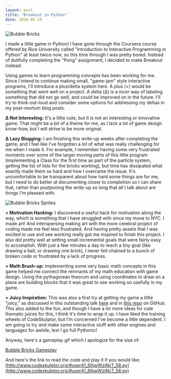```yaml
---
layout: post
title: "Breakout in Python"
date: 2016-05-19
---
```


![Bubble Bricks](https://raw.githubusercontent.com/katieamazing/breakout/master/writeup/bb_1467260308.55.jpg)

I made a little game in Python! I have gone through the Coursera course offered by Rice University called "Introduction to Interactive Programming in Python" at least twice now, so this time through I was pretty bored. Instead of dutifully completing the "Pong" assignment, I decided to make Breakout instead.

Using games to learn programming concepts has been working for me. Since I intend to continue making small, "game-jam" style interactive programs, I'll introduce a plus/delta system here. A plus (+) would be something that went well on a project. A delta (Δ) is a nicer way of labeling something that did not go well, and could be improved on in the future. I'll try to think-out-loud and consider some options for addressing my deltas in my post-mortum blog posts.

**Δ Not Interesting:** It's a little cute, but it is not an interesting or innovative game. That might be a bit of a theme for me, as I lack a lot of game design know-how, but I will strive to be more original.

**Δ Lazy Blogging:** I am finishing this write-up weeks after completing the game, and I feel like I've forgotten a lot of what was really challenging for me when I made it. For example, I remember having some very frustrated moments over some of the larger moving parts of this little program (implementing a Class for the first time as part of the particle system, getting the list of lists for the bricks working), but time has dissipated what exactly made them so hard and how I overcame the issue. It's uncomfortable to be transparent about how hard some things are for me, but I need to do better at documenting closer to completion so I can share that, rather than postponing the write-up so long that all I talk about are things I'm pleased with.

![Bubble Bricks Sprites](https://raw.githubusercontent.com/katieamazing/breakout/master/writeup/breakout_sprites.png)

**+ Motivation Hacking:** I discovered a useful hack for motivation along the way, which is something that I have struggled with since my move to NYC. I made art! And interspersing making art with the more cerebral project of coding made me feel less frustrated. And having pretty assets that I was excited to use and see working really got me inspired to finish this project. I also did pretty well at setting small incremental goals that were fairly easy to accomplish. With just a few minutes a day to reach a tiny goal (like drawing a ball, or drawing one brick), I never felt chained to a bunch of broken code or frustrated by a lack of progress. 

**+ Math Brush-up:** Implementing some very basic math concepts in this game helped me connect the remnants of my math education with game design. Using the pythagorean theorum and using coordinates to draw on a plane are building blocks that it was great to see working so usefully in my game.

**+ Juicy Inspiration:** This was also a first try at getting my game a little "juicy," as discussed in this outstanding talk [here](https://www.youtube.com/watch?v=Fy0aCDmgnxg) and in [this repo](https://github.com/grapefrukt/juicy-breakout) on GitHub. This also added to the fun, and though I have a lot more ideas for cute thematic juices for this, I think it's time to wrap it up. I have liked the training wheels of CodeSkulptor, but I'm concerned I've become a little dependent. I am going to try and make some interactive stuff with other engines and languages for awhile, lest I go full Pythonic!



Anyway, here's a gameplay gif which I apologize for the size of:

[Bubble Bricks Gameplay](https://github.com/katieamazing/breakout/blob/master/writeup/gameplay.gif)

And here's the link to read the code and play it if you would like: [http://www.codeskulptor.org/#user41_6ihwWziNcT_58.py](http://www.codeskulptor.org/#user41_6ihwWziNcT_58.py)
